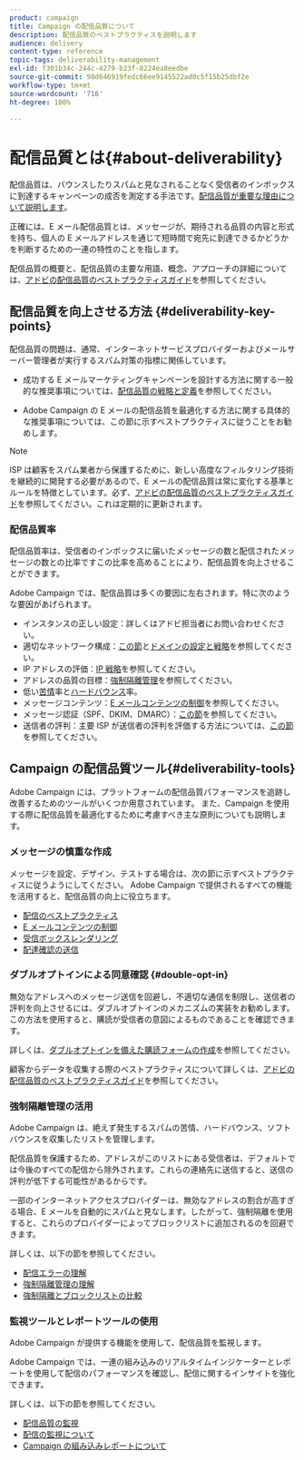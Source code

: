 ```yaml
---
product: campaign
title: Campaign の配信品質について
description: 配信品質のベストプラクティスを説明します
audience: delivery
content-type: reference
topic-tags: deliverability-management
exl-id: f301b34c-244c-4279-b23f-8224ea8eedbe
source-git-commit: 98d646919fedc66ee9145522ad0c5f15b25dbf2e
workflow-type: tm+mt
source-wordcount: '716'
ht-degree: 100%

---
```


# 配信品質とは{#about-deliverability}

配信品質は、バウンスしたりスパムと見なされることなく受信者のインボックスに到達するキャンペーンの成否を測定する手法です。[配信品質が重要な理由について説明します](https://experienceleague.adobe.com/docs/deliverability-learn/deliverability-best-practice-guide/deliverability-strategy-and-definition.html?lang=ja#why-deliverability-matters)。

正確には、E メール配信品質とは、メッセージが、期待される品質の内容と形式を持ち、個人の E メールアドレスを通じて短時間で宛先に到達できるかどうかを判断するための一連の特性のことを指します。

配信品質の概要と、配信品質の主要な用語、概念、アプローチの詳細については、[アドビの配信品質のベストプラクティスガイド](https://experienceleague.adobe.com/docs/deliverability-learn/deliverability-best-practice-guide/introduction.html?lang=ja)を参照してください。

## 配信品質を向上させる方法 {#deliverability-key-points}

配信品質の問題は、通常、インターネットサービスプロバイダーおよびメールサーバー管理者が実行するスパム対策の指標に関係しています。

* 成功する E メールマーケティングキャンペーンを設計する方法に関する一般的な推奨事項については、[配信品質の戦略と定義](https://experienceleague.adobe.com/docs/deliverability-learn/deliverability-best-practice-guide/deliverability-strategy-and-definition.html?lang=ja)を参照してください。

* Adobe Campaign の E メールの配信品質を最適化する方法に関する具体的な推奨事項については、この節に示すベストプラクティスに従うことをお勧めします。

>[!NOTE]
>
>ISP は顧客をスパム業者から保護するために、新しい高度なフィルタリング技術を継続的に開発する必要があるので、E メールの配信品質は常に変化する基準とルールを特徴としています。必ず、[アドビの配信品質のベストプラクティスガイド](https://experienceleague.adobe.com/docs/deliverability-learn/deliverability-best-practice-guide/introduction.html)を参照してください。これは定期的に更新されます。

### 配信品質率

配信品質率は、受信者のインボックスに届いたメッセージの数と配信されたメッセージの数との比率ですこの比率を高めることにより、配信品質を向上させることができます。

Adobe Campaign では、配信品質は多くの要因に左右されます。特に次のような要因があげられます。

* インスタンスの正しい設定：詳しくはアドビ担当者にお問い合わせください。
* 適切なネットワーク構成：[この節](../../delivery/using/optimize-delivery.md#network-config)と[ドメインの設定と戦略](https://experienceleague.adobe.com/docs/deliverability-learn/deliverability-best-practice-guide/transition-process/infrastructure.html?lang=ja#transition-process)を参照してください。
* IP アドレスの評価：[IP 戦略](https://experienceleague.adobe.com/docs/deliverability-learn/deliverability-best-practice-guide/transition-process/infrastructure.html?lang=ja#ip-strategy)を参照してください。
* アドレスの品質の目標：[強制隔離管理](../../delivery/using/optimize-delivery.md#quarantine-management)を参照してください。
* 低い[苦情](https://experienceleague.adobe.com/docs/deliverability-learn/deliverability-best-practice-guide/metrics-for-deliverability/complaints.html?lang=ja)率と[ハードバウンス](https://experienceleague.adobe.com/docs/deliverability-learn/deliverability-best-practice-guide/metrics-for-deliverability/bounces.html?lang=ja#hard-bounces)率。
* メッセージコンテンツ：[E メールコンテンツの制御](../../delivery/using/control-message-content.md)を参照してください。
* メッセージ認証（SPF、DKIM、DMARC）：[この節](https://experienceleague.adobe.com/docs/deliverability-learn/deliverability-best-practice-guide/transition-process/infrastructure.html?lang=ja#authentication)を参照してください。
* 送信者の評判：主要 ISP が送信者の評判を評価する方法については、[この節](https://experienceleague.adobe.com/docs/deliverability-learn/deliverability-best-practice-guide/internet-service-provider-specifics/overview.html?lang=ja)を参照してください。

## Campaign の配信品質ツール{#deliverability-tools}

<!--Adobe Campaign provides a number of tools designed to ensure optimal deliverability.-->
Adobe Campaign には、プラットフォームの配信品質パフォーマンスを追跡し改善するためのツールがいくつか用意されています。 また、Campaign を使用する際に配信品質を最適化するために考慮すべき主な原則についても説明します。

### メッセージの慎重な作成

メッセージを設定、デザイン、テストする場合は、次の節に示すベストプラクティスに従うようにしてください。 Adobe Campaign で提供されるすべての機能を活用すると、配信品質の向上に役立ちます。

* [配信のベストプラクティス](../../delivery/using/delivery-best-practices.md)
* [E メールコンテンツの制御](../../delivery/using/control-message-content.md)
* [受信ボックスレンダリング](../../delivery/using/inbox-rendering.md)
* [配達確認の送信](../../delivery/using/steps-validating-the-delivery.md#sending-a-proof)

### ダブルオプトインによる同意確認 {#double-opt-in}

無効なアドレスへのメッセージ送信を回避し、不適切な通信を制限し、送信者の評判を向上させるには、ダブルオプトインのメカニズムの実装をお勧めします。この方法を使用すると、購読が受信者の意図によるものであることを確認できます。

詳しくは、[ダブルオプトインを備えた購読フォームの作成](../../web/using/use-cases--web-forms.md#create-a-subscription--form-with-double-opt-in)を参照してください。

顧客からデータを収集する際のベストプラクティスについて詳しくは、[アドビの配信品質のベストプラクティスガイド](https://experienceleague.adobe.com/docs/deliverability-learn/deliverability-best-practice-guide/first-impressions/address-collection-and-list-growth.html?lang=ja#data-quality-and-hygiene)を参照してください。

### 強制隔離管理の活用

Adobe Campaign は、絶えず発生するスパムの苦情、ハードバウンス、ソフトバウンスを収集したリストを管理します。

配信品質を保護するため、アドレスがこのリストにある受信者は、デフォルトでは今後のすべての配信から除外されます。これらの連絡先に送信すると、送信の評判が低下する可能性があるからです。

一部のインターネットアクセスプロバイダーは、無効なアドレスの割合が高すぎる場合、E メールを自動的にスパムと見なします。したがって、強制隔離を使用すると、これらのプロバイダーによってブロックリストに追加されるのを回避できます。

詳しくは、以下の節を参照してください。

* [配信エラーの理解](../../delivery/using/understanding-delivery-failures.md)
* [強制隔離管理の理解](../../delivery/using/understanding-quarantine-management.md)
* [強制隔離とブロックリストの比較](../../delivery/using/understanding-quarantine-management.md#quarantine-vs-denylist)

### 監視ツールとレポートツールの使用

Adobe Campaign が提供する機能を使用して、配信品質を監視します。

Adobe Campaign では、一連の組み込みのリアルタイムインジケーターとレポートを使用して配信のパフォーマンスを確認し、配信に関するインサイトを強化できます。

詳しくは、以下の節を参照してください。

* [配信品質の監視](../../delivery/using/monitoring-deliverability.md)
* [配信の監視について](../../delivery/using/about-delivery-monitoring.md)
* [Campaign の組み込みレポートについて](../../reporting/using/about-campaign-built-in-reports.md)

<!--TO REMOVE
## Background {#background}

Email deliverability presents a major challenge to marketers - whether they're sending a few thousand messages or several billion. One in five messages never reach the inbox, or their intended recipient.

Once relegated as a "technical issue" for the IT department, email deliverability continues to move higher on the marketing agenda. That's because savvy marketers recognize that although many of its elements are technical in nature, deliverability is ultimately a business issue with significant revenue implications.

Consider the email marketing funnel. Deliverability determines the number of messages received, which in turn impacts each subsequent stage of the funnel. Fewer emails received results in fewer opens, fewer clicks, and fewer conversions. **For companies with a large database, the difference between average and great deliverability could literally mean hundreds of thousands to millions of dollars in revenues.**

![](assets/deliverability_overview_1.png)

By settling for average (80%) deliverability, marketers are leaving significant conversions - and dollars - on the table.

What exactly is email deliverability? And how can marketers improve deliverability rates to widen the mouth of the funnel and squeeze more results from their email campaigns?

Email deliverability refers to the set of characteristics that determine a message's ability to reach its destination, via a personal e-mail address, within a short time, and with the expected quality in terms of content and format. These characteristics fall into four main categories: data quality, message and content, sending infrastructure, and reputation. Together, they form the foundation of a successful email deliverability program. This overview outlines the four fundamentals of email deliverability success and offers best practices for reaching the inbox and driving greater revenues from email marketing programs.

![](assets/deliverability_overview_2.png)-->
